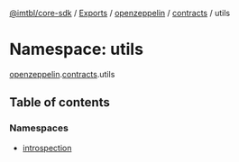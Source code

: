 [@imtbl/core-sdk](../README.md) / [Exports](../modules.md) / [openzeppelin](openzeppelin.md) / [contracts](openzeppelin.contracts.md) / utils

# Namespace: utils

[openzeppelin](openzeppelin.md).[contracts](openzeppelin.contracts.md).utils

## Table of contents

### Namespaces

- [introspection](openzeppelin.contracts.utils.introspection.md)
